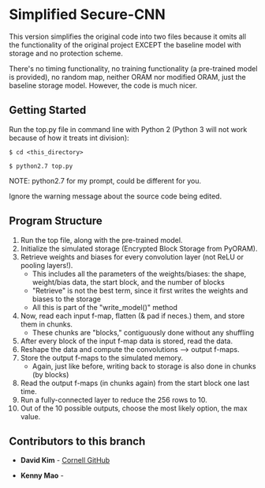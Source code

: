# Simplified Secure-CNN

This version simplifies the original code into two files because it omits all the functionality of the original project EXCEPT the baseline model with storage and no protection scheme.

There's no timing functionality, no training functionality (a pre-trained model is provided), no random map, neither ORAM nor modified ORAM, just the baseline storage model. However, the code is much nicer.

## Getting Started

Run the top.py file in command line with Python 2 (Python 3 will not work because of how it treats int division):

```
$ cd <this_directory>
```

```
$ python2.7 top.py
```

NOTE: python2.7 for my prompt, could be different for you.

Ignore the warning message about the source code being edited.

## Program Structure

1. Run the top file, along with the pre-trained model. 
2. Initialize the simulated storage (Encrypted Block Storage from PyORAM).
3. Retrieve weights and biases for every convolution layer (not ReLU or pooling layers!).
   - This includes all the parameters of the weights/biases: the shape, weight/bias data, the start block, and the number of blocks
   - "Retrieve" is not the best term, since it first writes the weights and biases
      to the storage
   - All this is part of the "write_model()" method
4. Now, read each input f-map, flatten (& pad if neces.) them, and store them in chunks.
   - These chunks are "blocks," contiguously done without any shuffling
5. After every block of the input f-map data is stored, read the data.
6. Reshape the data and compute the convolutions --> output f-maps.
7. Store the output f-maps to the simulated memory.
   - Again, just like before, writing back to storage is also done in chunks (by blocks)
8. Read the output f-maps (in chunks again) from the start block one last time.
9. Run a fully-connected layer to reduce the 256 rows to 10.
10. Out of the 10 possible outputs, choose the most likely option, the max value.

## Contributors to this branch

* **David Kim** - [Cornell GitHub](https://github.coecis.cornell.edu/jk2537)

* **Kenny Mao** -
